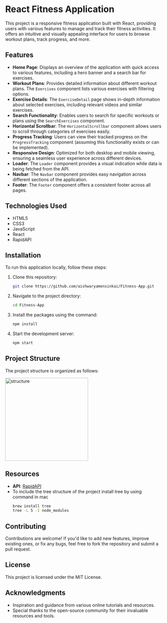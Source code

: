 # React Fitness Application

This project is a responsive fitness application built with React, providing users with various features to manage and track their fitness activities. It offers an intuitive and visually appealing interface for users to browse workout plans, track progress, and more.

## Features

- **Home Page**: Displays an overview of the application with quick access to various features, including a hero banner and a search bar for exercises.
- **Workout Plans**: Provides detailed information about different workout plans. The `Exercises` component lists various exercises with filtering options.
- **Exercise Details**: The `ExerciseDetail` page shows in-depth information about selected exercises, including relevant videos and similar exercises.
- **Search Functionality**: Enables users to search for specific workouts or plans using the `SearchExercises` component.
- **Horizontal Scrollbar**: The `HorizontalScrollbar` component allows users to scroll through categories of exercises easily.
- **Progress Tracking**: Users can view their tracked progress on the `ProgressTracking` component (assuming this functionality exists or can be implemented).
- **Responsive Design**: Optimized for both desktop and mobile viewing, ensuring a seamless user experience across different devices.
- **Loader**: The `Loader` component provides a visual indication while data is being fetched from the API.
- **Navbar**: The `Navbar` component provides easy navigation across different sections of the application.
- **Footer**: The `Footer` component offers a consistent footer across all pages.


## Technologies Used

- HTML5
- CSS3
- JavaScript
- React
- RapidAPI

## Installation

To run this application locally, follow these steps:

1. Clone this repository:

   ```bash
   git clone https://github.com/aishwaryamensinkai/Fitness-App.git
   ```

2. Navigate to the project directory:

   ```bash
   cd Fitness-App
   ```

3. Install the packages using the command:

   ```bash
   npm install
   ```

4. Start the development server:

   ```bash
   npm start
   ```

## Project Structure

The project structure is organized as follows:

<img width="264" alt="structure" src="https://github.com/aishwaryamensinkai/tmdb-Movies/assets/48703781/907de744-2db1-441b-8a93-212e4bc58a94">

## Resources

- **API**: [RapidAPI](https://rapidapi.com/)
- To include the tree structure of the project install tree by using command in mac
   ```bash
   brew install tree
   tree -L 5 -I node_modules
   ```

## Contributing

Contributions are welcome! If you'd like to add new features, improve existing ones, or fix any bugs, feel free to fork the repository and submit a pull request.

## License

This project is licensed under the MIT License.

## Acknowledgments

- Inspiration and guidance from various online tutorials and resources.
- Special thanks to the open-source community for their invaluable resources and tools.
